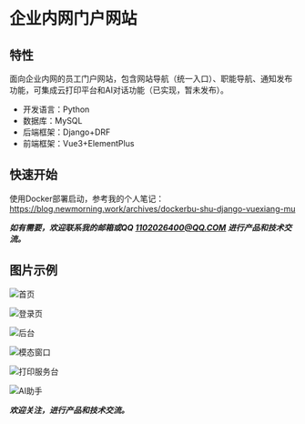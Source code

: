 # 企业内网门户网站

## 特性

面向企业内网的员工门户网站，包含网站导航（统一入口）、职能导航、通知发布功能，可集成云打印平台和AI对话功能（已实现，暂未发布）。

- 开发语言：Python
- 数据库：MySQL
- 后端框架：Django+DRF
- 前端框架：Vue3+ElementPlus

## 快速开始

使用Docker部署启动，参考我的个人笔记：https://blog.newmorning.work/archives/dockerbu-shu-django-vuexiang-mu

***如有需要，欢迎联系我的邮箱或QQ 1102026400@QQ.COM 进行产品和技术交流。***

## 图片示例

![首页](D:\Coding\portal\images\1.png)

![登录页](D:\Coding\portal\images\2.png)

![后台](D:\Coding\portal\images\3.png)

![模态窗口](D:\Coding\portal\images\4.png)

![打印服务台](D:\Coding\portal\images\5.png)

![AI助手](D:\Coding\portal\images\6.png)

***欢迎关注，进行产品和技术交流。***

